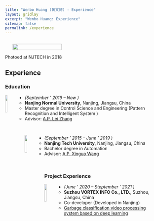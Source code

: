 ```yaml
---
title: "Wenbo Huang (黄文博) - Experience"
layout: gridlay
excerpt: "Wenbo Huang: Experience"
sitemap: false
permalink: /experience
---
```

<div class="col-sm-4" align="right" style="display:table-cell; vertical-align:middle; text-align:center">

  <ul style="overflow: hidden">
  <a href ="https://wenbohuang1002.github.io"> <img align="right" src="{{ site.url }}{{ site.baseurl }}/images/admin.jpg" class="img-responsive" width="100%" /></a>
  </ul>
  Photoed at NJTECH in 2018<br>
</div>

<div class="col-sm-8">

## Experience

### Education 

<a href="http://www.njnu.edu.cn/"> <img align="left" src="{{ site.url }}{{ site.baseurl }}/images/logo/nnu.jpg" width="12%"  /></a>

* <em>(September &rsquo; 2019 &ndash; Now )</em>
    - <strong>Nanjing Normal University</strong>, Nanjing, Jiangsu, China
	- Master degree in Control Science and Engineering (Pattern Recognition and Intelligent System )
	- Advisor: <a href="http://d.njnu.edu.cn/person/3288.html">A.P. Lei Zhang</a>

<br>

<a href="http://www.njtech.edu.cn/"> <img align="left" src="{{ site.url }}{{ site.baseurl }}/images/logo/njtech.jpg" width="12%"  /></a>

* <em>(September &rsquo; 2015 &ndash; June &rsquo; 2019 )</em>
    - <strong>Nanjing Tech University</strong>, Nanjing, Jiangsu, China
	- Bachelor degree in Automation
	- Advisor: <a href="http://eecs.njtech.edu.cn/info/1132/3462.htm">A.P. Xinguo Wang</a>

<br>

### Project Experience

<a href="http://www.vortexinfo.cn/"> <img align="left" src="{{ site.url }}{{ site.baseurl }}/images/logo/vortex.jpg" width="12%"  /></a>

* <em>(June &rsquo; 2020 &ndash; Steptember &rsquo; 2021 )</em>
    - <strong>Suzhou VORTEX INFO Co., LTD.</strong>, Suzhou, Jiangsu, China
	- Co-developer (Developed in Nanjing)
	- <a href="http://www.vortexinfo.cn/h-nd-204.html#_np=122_567">Garbage classification video processing system based on deep learning </a>

</div>